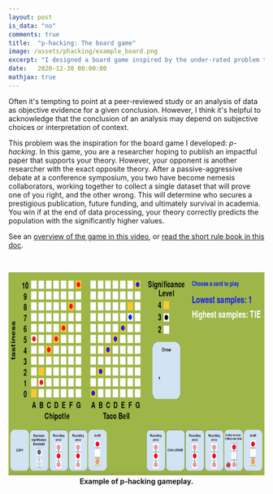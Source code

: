 ```yaml
---
layout: post
is_data: "no"
comments: true
title:  "p-hacking: The board game"
image: /assets/phacking/example_board.png
excerpt: "I designed a board game inspired by the under-rated problem that data analysis is often not objective."
date:   2020-12-30 00:00:00
mathjax: true
---
```


Often it's tempting to point at a peer-reviewed study or an analysis of data as objective evidence for a given conclusion. However, I think it's helpful to acknowledge that the conclusion of an analysis may depend on subjective choices or interpretation of context.

This problem was the inspiration for the board game I developed: *p-hacking*. In this game, you  are a researcher hoping to publish an impactful paper that supports your theory. However, your opponent is another researcher with the exact opposite theory.  After a passive-aggressive debate at a conference symposium, you two have become nemesis collaborators, working together to collect a single dataset that will prove one of you right, and the other wrong. This will determine who secures a prestigious publication, future funding, and ultimately survival in academia. You win if at the end of data processing, your theory correctly predicts the population with the significantly higher values.

See an [overview of the game in this video](https://youtu.be/_MIvq2xtyIg), or [read the short rule book in this doc](https://docs.google.com/document/d/1n5liLiBh5QxK-UAqQb5A_tDcXt55Pn8PlBn9xp3S6uI/edit?usp=sharing).

&nbsp;
&nbsp;
<div class="imgcap" style="text-align:center">
<img src="/assets/phacking/example_board.png" height="400">
<div class="thecap" style="text-align:center"><b>Example of p-hacking gameplay.</b></div>
</div>